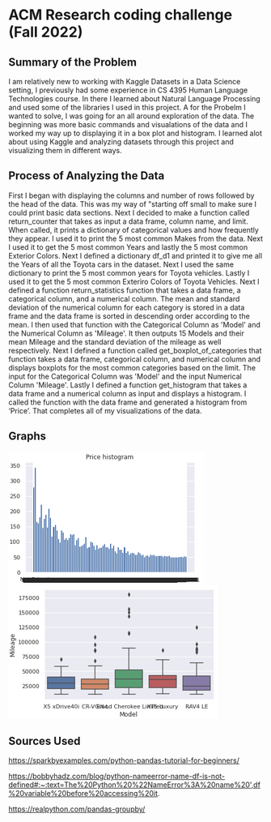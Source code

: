 # ACM Research coding challenge (Fall 2022)

## Summary of the Problem
I am relatively new to working with Kaggle Datasets in a Data Science setting, I previously had some experience in CS 4395 Human Language Technologies course. In there I learned about Natural Language Processing and used some of the libraries I used in this project. A for the Probelm I wanted to solve, I was going for an all around exploration of the data. The beginning was more basic commands and visualations of the data and I worked my way up to displaying it in a box plot and histogram. I learned alot about using Kaggle and analyzing datasets through this project and visualizing them in different ways.

## Process of Analyzing the Data
First I began with displaying the columns and number of rows followed by the head of the data. This was my way of "starting off small to make sure I could print basic data sections. Next I decided to make a function called return_counter that takes as input a data frame, column name, and limit. When called, it prints a dictionary of categorical values and how frequently they appear. I used it to print the 5 most common Makes from the data. Next I used it to get the 5 most common Years and lastly the 5 most common Exterior Colors. Next I defined a dictionary df_d1 and printed it to give me all the Years of all the Toyota cars in the dataset. Next I used the same dictionary to print the 5 most common years for Toyota vehicles. Lastly I used it to get the 5 most common Exteriro Colors of Toyota Vehicles. Next I defined a function return_statistics function that takes a data frame, a categorical column, and a numerical column. The mean and standard deviation of the numerical column for each category is stored in a data frame and the data frame is sorted in descending order according to the mean. I then used that function with the Categorical Column as 'Model' and the Numerical Column as 'Mileage'. It then outputs 15 Models and their mean Mileage and the standard deviation of the mileage as well respectively. Next I defined a function called get_boxplot_of_categories that function takes a data frame, categorical column, and numerical column and displays boxplots for the most common categories based on the limit. The input for the Categorical Column was 'Model' and the input Numerical Column 'Mileage'. Lastly I defined a function get_histogram that takes a data frame and a numerical column as input and displays a histogram. I called the function with the data frame and generated a histogram from ‘Price’. That completes all of my visualizations of the data. 

## Graphs

<img src='Price_histogram.png' title='Price Histogram' width='' alt='' />

<img src='model_mileage_boxplot.png' title='Boxplot of Models and their Mileage' width='' alt='' />

## Sources Used

https://sparkbyexamples.com/python-pandas-tutorial-for-beginners/

https://bobbyhadz.com/blog/python-nameerror-name-df-is-not-defined#:~:text=The%20Python%20%22NameError%3A%20name%20',df%20variable%20before%20accessing%20it.

https://realpython.com/pandas-groupby/
